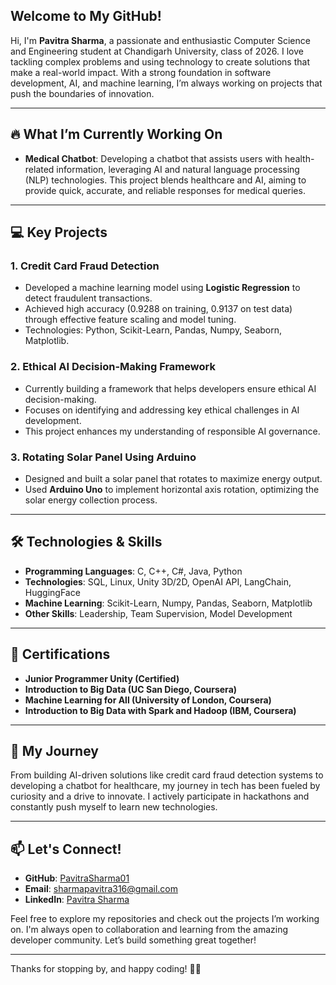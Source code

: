 ## Welcome to My GitHub!

Hi, I'm **Pavitra Sharma**, a passionate and enthusiastic Computer Science and Engineering student at Chandigarh University, class of 2026. I love tackling complex problems and using technology to create solutions that make a real-world impact. With a strong foundation in software development, AI, and machine learning, I’m always working on projects that push the boundaries of innovation.

---

## 🔥 What I’m Currently Working On

- **Medical Chatbot**: Developing a chatbot that assists users with health-related information, leveraging AI and natural language processing (NLP) technologies. This project blends healthcare and AI, aiming to provide quick, accurate, and reliable responses for medical queries.

---

## 💻 Key Projects

### 1. **Credit Card Fraud Detection**
- Developed a machine learning model using **Logistic Regression** to detect fraudulent transactions.
- Achieved high accuracy (0.9288 on training, 0.9137 on test data) through effective feature scaling and model tuning.
- Technologies: Python, Scikit-Learn, Pandas, Numpy, Seaborn, Matplotlib.

### 2. **Ethical AI Decision-Making Framework**
- Currently building a framework that helps developers ensure ethical AI decision-making.
- Focuses on identifying and addressing key ethical challenges in AI development.
- This project enhances my understanding of responsible AI governance.

### 3. **Rotating Solar Panel Using Arduino**
- Designed and built a solar panel that rotates to maximize energy output.
- Used **Arduino Uno** to implement horizontal axis rotation, optimizing the solar energy collection process.

---

## 🛠️ Technologies & Skills

- **Programming Languages**: C, C++, C#, Java, Python
- **Technologies**: SQL, Linux, Unity 3D/2D, OpenAI API, LangChain, HuggingFace
- **Machine Learning**: Scikit-Learn, Numpy, Pandas, Seaborn, Matplotlib
- **Other Skills**: Leadership, Team Supervision, Model Development

---

## 📜 Certifications

- **Junior Programmer Unity (Certified)**
- **Introduction to Big Data (UC San Diego, Coursera)**
- **Machine Learning for All (University of London, Coursera)**
- **Introduction to Big Data with Spark and Hadoop (IBM, Coursera)**

---

## 🚀 My Journey

From building AI-driven solutions like credit card fraud detection systems to developing a chatbot for healthcare, my journey in tech has been fueled by curiosity and a drive to innovate. I actively participate in hackathons and constantly push myself to learn new technologies.

---

## 📫 Let's Connect!

- **GitHub**: [PavitraSharma01](https://github.com/PavitraSharma01/)
- **Email**: sharmapavitra316@gmail.com
- **LinkedIn**: [Pavitra Sharma](https://www.linkedin.com/in/pavitra-sharma-509281281/)

Feel free to explore my repositories and check out the projects I’m working on. I'm always open to collaboration and learning from the amazing developer community. Let’s build something great together!

---

Thanks for stopping by, and happy coding! 👨‍💻
